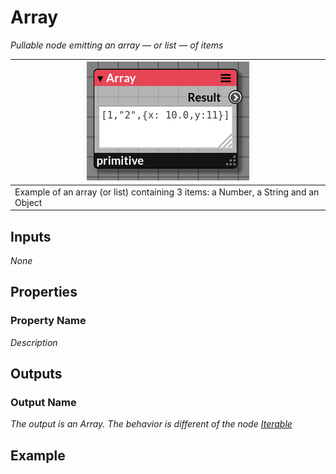 # Array

_Pullable node emitting an array &mdash; or list &mdash; of items_

| ![Array](img/array.png) |
|------------------------|
|Example of an array (or list) containing 3 items: a Number, a String and an Object|


## Inputs

_None_

## Properties
   
### Property Name

_Description_

## Outputs

### Output Name

_The output is an Array. The behavior is different of the node [Iterable](./iterable.md)_

## Example
